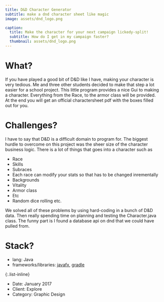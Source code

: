 ```yaml
---
title: D&D Character Generator
subtitle: make a dnd character sheet like magic
image: assets/dnd_logo.png

caption:
  title: Make the character for your next campaign lickedy-split!
  subtitle: How do I get in my campaign faster?
  thumbnail: assets/dnd_logo.png
---
```


# What?
If you have played a good bit of D&D like I have, making your character is very tedious.
Me and three other students decided to make that step a lot easier for a school project.
This little program provides a nice Gui to making a character. Everything from the Race, to the armor class will be provided. At the end you will get an official charactersheet pdf with the boxes filled out for you.

# Challenges?

I have to say that D&D is a difficult domain to program for. 
The biggest hurdle to overcome on this project was the sheer size of the character business logic.
There is a lot of things that goes into a character such as
- Race
- Skills
- Subraces
- Each race can modify your stats so that has to be changed inrementally
- Backgrounds
- Vitality
- Armor class
- Etc
- Random dice rolling etc.

We solved all of these problems by using hard-coding in a bunch of D&D data. Then really spending time on planning and testing the Character.java class.
The funny part is I found a database api on dnd that we could have pulled from. 

# Stack?
- lang: Java
- frameworks/libraries: [javafx](https://openjfx.io/), [gradle](https://gradle.org/) 


{:.list-inline}
- Date: January 2017
- Client: Explore
- Category: Graphic Design


